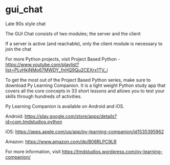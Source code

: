 # gui_chat
Late 90s style chat

The GUI Chat consists of two modules; the server and the client

If a server is active (and reachable), only the client module is necessary to join the chat

For more Python projects, visit Project Based Python - https://www.youtube.com/playlist?list=PLyHkjNMo67MWDY_fnHQ9Qu2CEXrx1TV_j

To get the most out of the Project Based Python series, make sure to download Py Learning Companion.  It is a light weight Python study app that covers all the core concepts in 33 short lessons and allows you to test your skills through hundreds of activities.

Py Learning Companion is available on Android and iOS.

Android:  https://play.google.com/store/apps/details?id=com.tmdstudios.python

iOS:  https://apps.apple.com/us/app/py-learning-companion/id1535395962

Amazon: https://www.amazon.com/dp/B08RLPC9LR

For more information, visit https://tmdstudios.wordpress.com/py-learning-companion/
